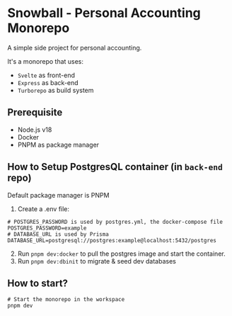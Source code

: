 # Snowball - Personal Accounting Monorepo

A simple side project for personal accounting.

It's a monorepo that uses:

- `Svelte` as front-end
- `Express` as back-end
- `Turborepo` as build system

## Prerequisite

- Node.js v18
- Docker
- PNPM as package manager

## How to Setup PostgresQL container (in `back-end` repo)

Default package manager is PNPM

1. Create a .env file:

```batch
# POSTGRES_PASSWORD is used by postgres.yml, the docker-compose file
POSTGRES_PASSWORD=example
# DATABASE_URL is used by Prisma
DATABASE_URL=postgresql://postgres:example@localhost:5432/postgres
```

2. Run `pnpm dev:docker` to pull the postgres image and start the container.
3. Run `pnpm dev:dbinit` to migrate & seed dev databases

## How to start?

```batch
# Start the monorepo in the workspace
pnpm dev
```